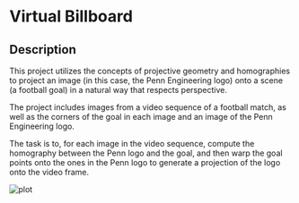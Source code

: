 # Virtual Billboard


## Description

This project utilizes the concepts of projective geometry and homographies to project an image (in this case, the Penn Engineering logo) onto a scene (a football goal) in a natural way that respects perspective.

The project includes images from a video sequence of a football match, as well as the corners of the goal in each image and an image of the Penn Engineering logo.

The task is to, for each image in the video sequence, compute the homography between the Penn logo and the goal, and then warp the goal points onto the ones in the Penn logo to generate a projection of the logo onto the video frame.

![plot](./Jayadev1402/demo/part_1_results/frame0.png)

